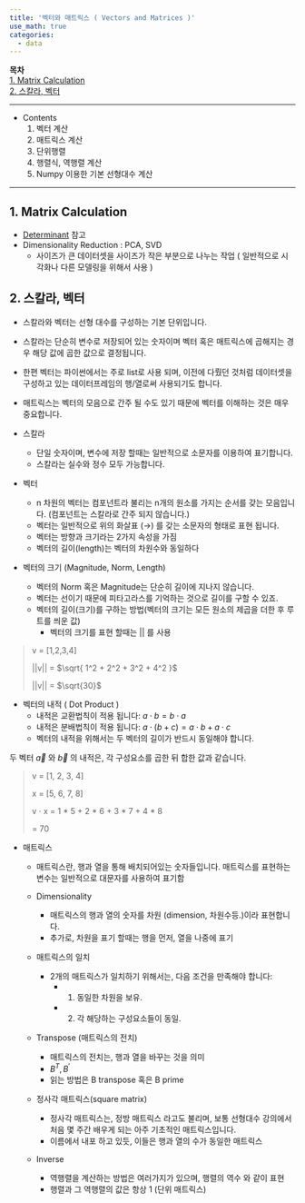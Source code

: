 ```yaml
---
title: '벡터와 매트릭스 ( Vectors and Matrices )'
use_math: true
categories:
  - data
---
```


**목차**  
[1. Matrix Calculation](#1-matrix-calculation)  
[2. 스칼라, 벡터](#2-스칼라-벡터)  
 
---
* Contents
  1. 벡터 계산
  2. 매트릭스 계산
  3. 단위행렬
  4. 행렬식, 역행렬 계산
  5. Numpy 이용한 기본 선형대수 계산

---

## 1. Matrix Calculation
* [Determinant](https://en.wikipedia.org/wiki/Determinant) 참고
* Dimensionality Reduction : PCA, SVD
  * 사이즈가 큰 데이터셋을 사이즈가 작은 부분으로 나누는 작업 ( 일반적으로 시각화나 다른 모델링을 위해서 사용 )

## 2. 스칼라, 벡터
* 스칼라와 벡터는 선형 대수를 구성하는 기본 단위입니다.
* 스칼라는 단순히 변수로 저장되어 있는 숫자이며 벡터 혹은 매트릭스에 곱해지는 경우 해당 값에 곱한 값으로 결정됩니다.
* 한편 벡터는 파이썬에서는 주로 list로 사용 되며, 이전에 다뤘던 것처럼 데이터셋을 구성하고 있는 데이터프레임의 행/열로써 사용되기도 합니다.
* 매트릭스는 벡터의 모음으로 간주 될 수도 있기 때문에 벡터를 이해하는 것은 매우 중요합니다.

* 스칼라
  * 단일 숫자이며, 변수에 저장 할때는 일반적으로 소문자를 이용하여 표기합니다.
  * 스칼라는 실수와 정수 모두 가능합니다.

* 벡터
  * n 차원의 벡터는 컴포넌트라 불리는 n개의 원소를 가지는 순서를 갖는 모음입니다. (컴포넌트는 스칼라로 간주 되지 않습니다.)
  * 벡터는 일반적으로 위의 화살표 (→) 를 갖는 소문자의 형태로 표현 됩니다.
  * 벡터는 방향과 크기라는 2가지 속성을 가짐
  * 벡터의 길이(length)는 벡터의 차원수와 동일하다

* 벡터의 크기 (Magnitude, Norm, Length)
  * 벡터의 Norm 혹은 Magnitude는 단순히 길이에 지나지 않습니다.
  * 벡터는 선이기 때문에 피타고라스를 기억하는 것으로 길이를 구할 수 있죠.
  * 벡터의 길이(크기)를 구하는 방법(벡터의 크기는 모든 원소의 제곱을 더한 후 루트를 씌운 값)
    * 벡터의 크기를 표현 할때는 || 를 사용
> v = [1,2,3,4]
>
> ||v|| = $\sqrt{ 1^2 + 2^2 + 3^2 + 4^2 }$
>
> ||v|| = $\sqrt{30}$

* 벡터의 내적 ( Dot Product )
  - 내적은 교환법칙이 적용 됩니다: $a \cdot b = b \cdot a$
  - 내적은 분배법칙이 적용 됩니다: $a \cdot (b + c) = a \cdot b + a \cdot c$
  - 벡터의 내적을 위해서는 두 벡터의 길이가 반드시 동일해야 합니다.   

두 벡터 $\vec{a}$ 와 $\vec{b}$ 의 내적은, 각 구성요소를 곱한 뒤 합한 값과 같습니다. 

> v = [1, 2, 3, 4]
>
> x = [5, 6, 7, 8]
>
> v $\cdot$ x = 1 * 5 + 2 * 6 + 3 * 7 + 4 * 8 
> 
> = 70 

* 매트릭스
  * 매트릭스란, 행과 열을 통해 배치되어있는 숫자들입니다. 매트릭스를 표현하는 변수는 일반적으로 대문자를 사용하여 표기함
  * Dimensionality
    * 매트릭스의 행과 열의 숫자를 차원 (dimension, 차원수등.)이라 표현합니다.
    * 추가로, 차원을 표기 할때는 행을 먼저, 열을 나중에 표기
  * 매트릭스의 일치
    * 2개의 매트릭스가 일치하기 위해서는, 다음 조건을 만족해야 합니다:
      * 1) 동일한 차원을 보유.
      * 2) 각 해당하는 구성요소들이 동일.
  * Transpose (매트릭스의 전치)
    * 매트릭스의 전치는, 행과 열을 바꾸는 것을 의미
    * $B^{T}, B^{\prime}$
    * 읽는 방법은 B transpose 혹은 B prime

  * 정사각 매트릭스(square matrix)
    * 정사각 매트릭스는, 정방 매트릭스 라고도 불리며, 보통 선형대수 강의에서 처음 몇 주간 배우게 되는 아주 기초적인 매트릭스입니다.
    * 이름에서 내포 하고 있듯, 이들은 행과 열의 수가 동일한 매트릭스
  
  * Inverse
    * 역행렬을 계산하는 방법은 여러가지가 있으며, 행렬의 역수 와 같이 표현
    * 행렬과 그 역행렬의 값은 항상 1 (단위 매트릭스)


